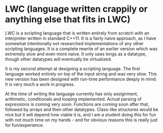 # LWC (language written crappily or anything else that fits in LWC)
LWC is a scripting language that is written entirely from scratch with an interpreter written in standard C++11. It is a fairly naive approach, as I have somewhat intentionally not researched implementations of any other scripting languages. It is a complete rewrite of an earlier version which was extremely slow and even more naive. It only uses longs as a datatype, though other datatypes will eventually be virtualized.

It is my second attempt at designing a scripting language. The first language worked entirely on top of the input string and was very slow. This new version has been designed with run-time performance deeply in mind. It is very much a work in progress.

At the time of writing the language currently has only assignment, arithmetic, conditionals and looping implemented. Actual parsing of expressions is coming very soon. Functions are coming soon after that, followed by arrays and then other datatypes. Class-like structures would be nice but it will depend how viable it is, and I am a student doing this for fun with not much time on my hands - and for obvious reasons this is really just for fun/experience.
